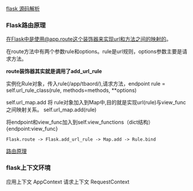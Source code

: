 [flask 源码解析](https://cizixs.com/2017/01/10/flask-insight-introduction/)


### Flask路由原理

在Flask中是使用@app.route这个装饰器来实现url和方法之间的映射的。

在route方法中有两个参数rule和options。rule是url规则，options参数主要是请求方法。

**route装饰器其实就是调用了add_url_rule**

实例化Rule对象，传入rule(/app/tbaord/),请求方法，endpoint
rule = self.url_rule_class(rule, methods=methods, **options)

self.url_map.add 将 rule对象加入到Map中,目的就是实现url(rule)与view_func之间映射关系。
self.url_map.add(rule)

将endpoint和view_func加入到self.view_functions（dict结构）
{endpoint:view_func}


```Flask.route -> Flask.add_url_rule -> Map.add -> Rule.bind```

[路由原理](https://juejin.im/post/6844903895655776269)

### flask上下文环境

应用上下文 AppContext
请求上下文 RequestContext